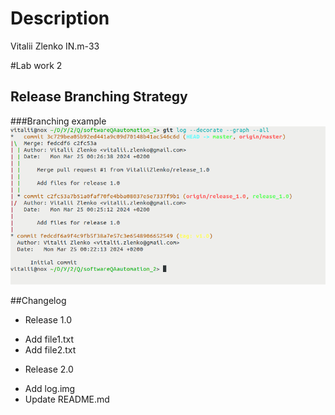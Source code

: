 # Description

Vitalii Zlenko
IN.m-33

#Lab work 2
## Release Branching Strategy

###Branching example
![Release branching strategy](img/log.png)

##Changelog

* Release 1.0
- Add file1.txt
- Add file2.txt
* Release 2.0
- Add log.img
- Update README.md

